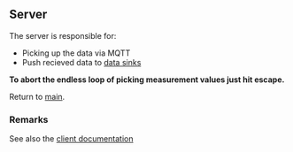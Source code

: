 ## Server

The server is responsible for:

* Picking up the data via MQTT
* Push recieved data to [data sinks](./../Plugins/DataSink/Readme.md)

__To abort the endless loop of picking measurement values just hit escape.__

Return to [main](./../Readme.md).

### Remarks

See also the [client documentation](./../Client/Readme.md)
